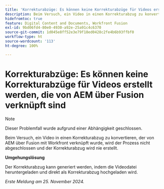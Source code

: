 ```yaml
---
title: 'Korrekturabzüge: Es können keine Korrekturabzüge für Videos erstellt werden, die von AEM über Fusion verknüpft sind'
description: Beim Versuch, ein Video in einen Korrekturabzug zu konvertieren, der von AEM über Fusion mit Workfront verknüpft wurde, wird der Prozess nicht abgeschlossen und der Korrekturabzug wird nie erstellt.
hidefromtoc: true
feature: Digital Content and Documents, Workfront Fusion
exl-id: 9bd06fd4-80e0-4930-a92e-25a91c4c6370
source-git-commit: 1d045e8ff52e3e79f18ed0428c2fe4b6b93ffbf0
workflow-type: ht
source-wordcount: '113'
ht-degree: 100%

---
```


# Korrekturabzüge: Es können keine Korrekturabzüge für Videos erstellt werden, die von AEM über Fusion verknüpft sind

>[!NOTE]
>
>Dieser Problemfall wurde aufgrund einer Abhängigkeit geschlossen.

Beim Versuch, ein Video in einen Korrekturabzug zu konvertieren, der von AEM über Fusion mit Workfront verknüpft wurde, wird der Prozess nicht abgeschlossen und der Korrekturabzug wird nie erstellt.

**Umgehungslösung**

Der Korrekturabzug kann generiert werden, indem die Videodatei heruntergeladen und direkt als Korrekturabzug hochgeladen wird.

_Erste Meldung am 25. November 2024._
